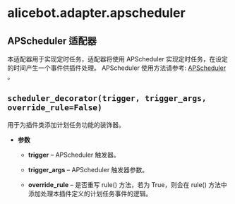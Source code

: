 # alicebot.adapter.apscheduler

## APScheduler 适配器

本适配器用于实现定时任务，适配器将使用 APScheduler 实现定时任务，在设定的时间产生一个事件供插件处理。
APScheduler 使用方法请参考: [APScheduler](https://apscheduler.readthedocs.io/) 。


## `scheduler_decorator(trigger, trigger_args, override_rule=False)`

用于为插件类添加计划任务功能的装饰器。


* **参数**

    
    * **trigger** – APScheduler 触发器。


    * **trigger_args** – APScheduler 触发器参数。


    * **override_rule** – 是否重写 rule() 方法，若为 True，则会在 rule() 方法中添加处理本插件定义的计划任务事件的逻辑。
